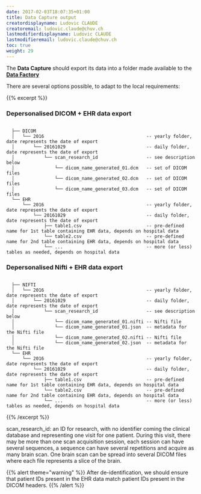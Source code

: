 ```yaml
---
date: 2017-02-03T18:07:35+01:00
title: Data Capture output
creatordisplayname: Ludovic CLAUDE
creatoremail: ludovic.claude@chuv.ch
lastmodifierdisplayname: Ludovic CLAUDE
lastmodifieremail: ludovic.claude@chuv.ch
toc: true
weight: 29
---
```


The __Data Capture__ should export its data into a folder made available to the [__Data Factory__](../data-factory)

There are several options possible, to adapt to the local requirements:

{{% excerpt %}}

### Depersonalised DICOM + EHR data export

```

  ├── DICOM
  │   └── 2016                                      -- yearly folder, date represents the date of export
  │       └── 20161029                              -- daily folder, date represents the date of export
  │           └── scan_research_id                  -- see description below
  │               └── dicom_name_generated_01.dcm   -- set of DICOM files
  │               └── dicom_name_generated_02.dcm   -- set of DICOM files
  │               └── dicom_name_generated_03.dcm   -- set of DICOM files
  └── EHR
      └── 2016                                      -- yearly folder, date represents the date of export
          └── 20161029                              -- daily folder, date represents the date of export
              ├── table1.csv                        -- pre-defined name for 1st table containing EHR data, depends on hospital data
              └── table2.csv                        -- pre-defined name for 2nd table containing EHR data, depends on hospital data
              └── ...                               -- more (or less) tables as needed, depends on hospital data

```

### Depersonalised Nifti + EHR data export

```

  ├── NIFTI
  │   └── 2016                                      -- yearly folder, date represents the date of export
  │       └── 20161029                              -- daily folder, date represents the date of export
  │           └── scan_research_id                  -- see description below
  │               └── dicom_name_generated_01.nifti -- Nifti file
  │               └── dicom_name_generated_01.json  -- metadata for the Nifti file
  │               └── dicom_name_generated_02.nifti -- Nifti file
  │               └── dicom_name_generated_02.json  -- metadata for the Nifti file
  └── EHR
      └── 2016                                      -- yearly folder, date represents the date of export
          └── 20161029                              -- daily folder, date represents the date of export
              ├── table1.csv                        -- pre-defined name for 1st table containing EHR data, depends on hospital data
              └── table2.csv                        -- pre-defined name for 2nd table containing EHR data, depends on hospital data
              └── ...                               -- more (or less) tables as needed, depends on hospital data

```

{{% /excerpt %}}

scan_research_id: an ID for research, with no identifier coming the clinical database and representing one visit for one patient. During this visit, there may be more than one scan acquisition session, each session can have several sequences, a sequence can have several repetitions and acquire as many brain scan. One brain scan can be spread into several DICOM files where each file represents a slice of the brain.

{{% alert theme="warning" %}}
After de-identification, we should ensure that patient IDs present in the EHR data match patient IDs present in the DICOM headers.
{{% /alert %}}
